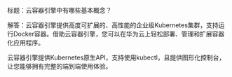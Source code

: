 标题：云容器引擎中有哪些基本概念？

解答：云容器引擎提供高度可扩展的、高性能的企业级Kubernetes集群，支持运行Docker容器。借助云容器引擎，您可以在华为云上轻松部署、管理和扩展容器化应用程序。

云容器引擎提供Kubernetes原生API，支持使用kubectl，且提供图形化控制台，让您能够拥有完整的端到端使用体验。
